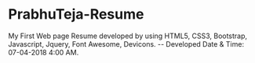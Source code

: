 # PrabhuTeja-Resume
My First Web page Resume developed by using HTML5, CSS3, Bootstrap, Javascript, Jquery, Font Awesome, Devicons. -- Developed Date &amp; Time: 07-04-2018 4:00 AM.
